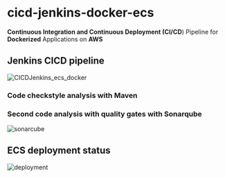 # cicd-jenkins-docker-ecs

**Continuous Integration and Continuous Deployment (CI/CD**) Pipeline for **Dockerized** Applications on **AWS**

## Jenkins CICD pipeline
![CICDJenkins_ecs_docker](https://github.com/dominicho97/cicd-jenkins-docker-ecs/assets/43000003/c5a39593-250a-40c3-a8dd-54fc998f2d6b)

### Code checkstyle analysis with Maven

### Second code analysis with quality gates with Sonarqube
![sonarcube](https://github.com/dominicho97/cicd-jenkins-docker-ecs/assets/43000003/982c493b-ac17-4ecb-8bb4-4b8e84e99dbd)


## ECS deployment status
![deployment](https://github.com/dominicho97/cicd-jenkins-docker-ecs/assets/43000003/4d07cf2a-1d38-4417-ba05-74927771063e)

